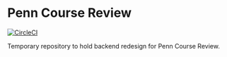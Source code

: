 # Penn Course Review

[![CircleCI](https://circleci.com/gh/pennlabs/pcr.svg?style=svg)](https://circleci.com/gh/pennlabs/pcr)

Temporary repository to hold backend redesign for Penn Course Review.
